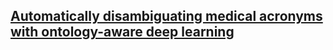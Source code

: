## [Automatically disambiguating medical acronyms with ontology-aware deep learning](https://www.nature.com/articles/s41467-021-25578-4#Abs1)
